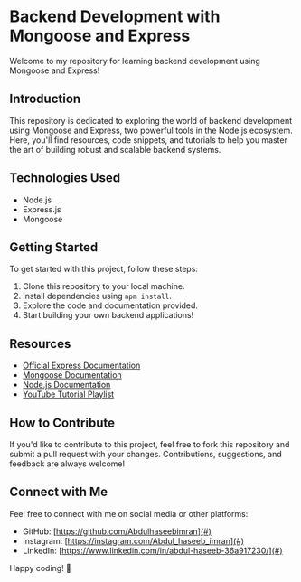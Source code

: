 # Backend Development with Mongoose and Express

Welcome to my repository for learning backend development using Mongoose and Express!

## Introduction
This repository is dedicated to exploring the world of backend development using Mongoose and Express, two powerful tools in the Node.js ecosystem. Here, you'll find resources, code snippets, and tutorials to help you master the art of building robust and scalable backend systems.

## Technologies Used
- Node.js
- Express.js
- Mongoose


## Getting Started
To get started with this project, follow these steps:

1. Clone this repository to your local machine.
2. Install dependencies using `npm install`.
3. Explore the code and documentation provided.
4. Start building your own backend applications!

## Resources
- [Official Express Documentation](https://expressjs.com/)
- [Mongoose Documentation](https://mongoosejs.com/docs/)
- [Node.js Documentation](https://nodejs.org/en/docs/)
- [YouTube Tutorial Playlist](https://www.youtube.com/playlist?list=PLu71SKxNbfoBGh_8p_NS-ZAh6v7HhYqHW)

## How to Contribute
If you'd like to contribute to this project, feel free to fork this repository and submit a pull request with your changes. Contributions, suggestions, and feedback are always welcome!

## Connect with Me

Feel free to connect with me on social media or other platforms:

- GitHub: [https://github.com/Abdulhaseebimran](#)
- Instagram: [https://instagram.com/Abdul_haseeb_imran](#)
- LinkedIn: [https://www.linkedin.com/in/abdul-haseeb-36a917230/](#)

Happy coding! 🚀
